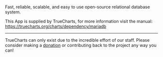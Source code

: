 Fast, reliable, scalable, and easy to use open-source relational database system.

This App is supplied by TrueCharts, for more information visit the manual: https://truecharts.org/charts/dependency/mariadb

---

TrueCharts can only exist due to the incredible effort of our staff.
Please consider making a [donation](https://truecharts.org/docs/about/sponsor) or contributing back to the project any way you can!
